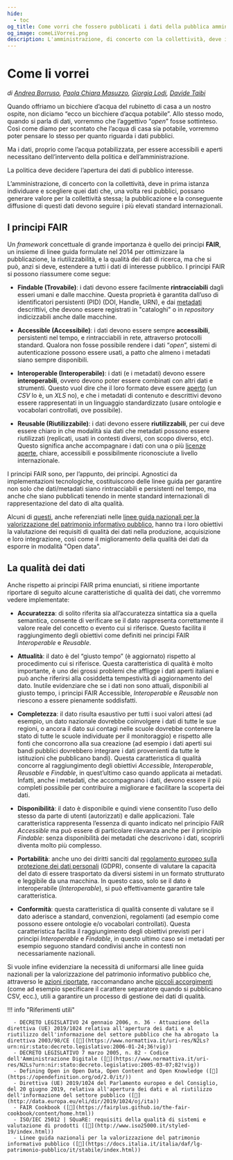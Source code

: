 ```yaml
---
hide:
  - toc
og_title: Come vorri che fossero pubblicati i dati della pubblica amministrazione
og_image: comeLiVorrei.png
description: L'amministrazione, di concerto con la collettività, deve in prima istanza individuare e scegliere quei dati che, una volta resi pubblici, possano generare valore per la collettività stessa
---
```


# Come li vorrei

*di [Andrea Borruso](https://twitter.com/aborruso), [Paola Chiara Masuzzo](https://twitter.com/pcmasuzzo), [Giorgia Lodi](https://twitter.com/GiorgiaLodi), [Davide Taibi](https://twitter.com/dataibi)*

Quando offriamo un bicchiere d’acqua del rubinetto di casa a un nostro ospite, non diciamo “ecco un bicchiere d’acqua potabile”. Allo stesso modo, quando si parla di dati, vorremmo che l’aggettivo “*open*” fosse sottinteso.
Così come diamo per scontato che l’acqua di casa sia potabile, vorremmo poter pensare lo stesso per quanto riguarda i dati pubblici.

Ma i dati, proprio come l’acqua potabilizzata, per essere accessibili e aperti necessitano dell’intervento della politica e dell’amministrazione.

La politica deve decidere l’apertura dei dati di pubblico interesse.

L’amministrazione, di concerto con la collettività, deve in prima istanza individuare e scegliere quei dati che, una volta resi pubblici, possano generare valore per la collettività stessa; la pubblicazione e la conseguente diffusione di questi dati devono seguire i più elevati standard internazionali.

## I principi FAIR

Un *framework* concettuale di grande importanza è quello dei principi **FAIR**, un insieme di linee guida formulate nel 2014 per ottimizzare la pubblicazione, la riutilizzabilità, e la qualità dei dati di ricerca, ma che si può, anzi si deve, estendere a tutti i dati di interesse pubblico. I principi FAIR si possono riassumere come segue:

  - **Findable (Trovabile)**: i dati devono essere facilmente **rintracciabili** dagli esseri umani e dalle macchine. Questa proprietà è garantita dall’uso di identificatori persistenti (PID) (DOI, Handle, URN), e dai [metadati](glossario.md#metadati) descrittivi, che devono essere registrati in "cataloghi" o in *repository* indicizzabili anche dalle macchine.

  - **Accessible (Accessibile)**: i dati devono essere sempre **accessibili**, persistenti nel tempo, e rintracciabili in rete, attraverso protocolli standard. Qualora non fosse possibile rendere i dati “*open*”, sistemi di autenticazione possono essere usati, a patto che almeno i metadati siano sempre disponibili.

  - **Interoperable (Interoperabile)**: i dati (e i metadati) devono essere **interoperabili**, ovvero devono poter essere combinati con altri dati e strumenti. Questo vuol dire che il loro formato deve essere [aperto](glossario.md#formato-aperto) (un *CSV* lo è, un *XLS* no), e che i metadati di contenuto e descrittivi devono essere rappresentati in un linguaggio standardizzato (usare ontologie e vocabolari controllati, ove possibile).

  - **Reusable (Riutilizzabile)**: i dati devono essere **riutilizzabili**, per cui deve essere chiaro in che modalità sia dati che metadati possono essere riutilizzati (replicati, usati in contesti diversi, con scopo diverso, etc). Questo significa anche accompagnare i dati con una o più [licenze aperte](glossario.md#licenza), chiare, accessibili e possibilmente riconosciute a livello internazionale.

I principi FAIR sono, per l’appunto, dei principi. Agnostici da implementazioni tecnologiche, costituiscono delle linee guida per garantire non solo che dati/metadati siano rintracciabili e persistenti nel tempo, ma anche che siano pubblicati tenendo in mente standard internazionali di rappresentazione del dato di alta qualità.

Alcuni di [questi](http://www.iso25000.it/styled-19/), anche referenziati nelle [linee guida nazionali per la valorizzazione del patrimonio informativo pubblico](https://docs.italia.it/italia/daf/lg-patrimonio-pubblico/it/stabile/aspettiorg.html#qualita-dei-dati), hanno tra i loro obiettivi la valutazione dei requisiti di qualità dei dati nella produzione, acquisizione e loro integrazione, così come il miglioramento della qualità dei dati da esporre in modalità "Open data".

## La qualità dei dati

Anche rispetto ai principi FAIR prima enunciati, si ritiene importante riportare di seguito alcune caratteristiche di qualità dei dati, che vorremmo vedere implementate:

  - **Accuratezza**: di solito riferita sia all’accuratezza sintattica sia a quella semantica, consente di verificare se il dato rappresenta correttamente il valore reale del concetto o evento cui si riferisce. Questo facilita il raggiungimento degli obiettivi come definiti nei principi FAIR *Interoperable* e *Reusable*.

  - **Attualità**: il dato è del “giusto tempo” (è aggiornato) rispetto al procedimento cui si riferisce. Questa caratteristica di qualità è molto importante, è uno dei grossi problemi che affligge i dati aperti italiani e può anche riferirsi alla cosiddetta tempestività di aggiornamento del dato. Inutile evidenziare che se i dati non sono attuali, disponibili al giusto tempo, i principi FAIR Accessible, *Interoperable* e *Reusable* non riescono a essere pienamente soddisfatti.

  - **Completezza**: il dato risulta esaustivo per tutti i suoi valori attesi (ad esempio, un dato nazionale dovrebbe coinvolgere i dati di tutte le sue regioni, o ancora il dato sui contagi nelle scuole dovrebbe contenere la stato di tutte le scuole individuate per il monitoraggio) e rispetto alle fonti che concorrono alla sua creazione (ad esempio i dati aperti sui bandi pubblici dovrebbero integrare i dati provenienti da tutte le istituzioni che pubblicano bandi). Questa caratteristica di qualità concorre al raggiungimento degli obiettivi *Accessible*, *Interoperable*, *Reusable* e *Findable*, in quest’ultimo caso quando applicata ai metadati. Infatti, anche i metadati, che accompagnano i dati, devono essere il più completi possibile per contribuire a migliorare e facilitare la scoperta dei dati.

  - **Disponibilità**: il dato è disponibile e quindi viene consentito l’uso dello stesso da parte di utenti (autorizzati) e dalle applicazioni. Tale caratteristica rappresenta l’essenza di quanto indicato nel principio FAIR *Accessible* ma può essere di particolare rilevanza anche per il principio *Findable*: senza disponibilità dei metadati che descrivono i dati, scoprirli diventa molto più complesso.

  - **Portabilità**: anche uno dei diritti sanciti dal [regolamento europeo sulla protezione dei dati personali](https://www.garanteprivacy.it/il-testo-del-regolamento) (GDPR), consente di valutare la capacità del dato di essere trasportato da diversi sistemi in un formato strutturato e leggibile da una macchina. In questo caso, solo se il dato è interoperabile (*Interoperable*), si può effettivamente garantire tale caratteristica.

  - **Conformità**: questa caratteristica di qualità consente di valutare se il dato aderisce a standard, convenzioni, regolamenti (ad esempio come possono essere ontologie e/o vocabolari controllati). Questa caratteristica facilita il raggiungimento degli obiettivi previsti per i principi *Interoperable* e *Findable*, in questo ultimo caso se i metadati per esempio seguono standard condivisi anche in contesti non necessariamente nazionali.

Si vuole infine evidenziare la necessità di uniformarsi alle linee guida nazionali per la valorizzazione del patrimonio informativo pubblico che, attraverso le [azioni riportate](https://docs.italia.it/italia/daf/lg-patrimonio-pubblico/it/stabile/riepilogoazioni.html), raccomandano anche [piccoli accorgimenti](https://docs.italia.it/italia/daf/lg-patrimonio-pubblico/it/stabile/arch.html#formati-aperti-per-i-dati-e-documenti) (come ad esempio specificare il carattere separatore quando si pubblicano CSV, ecc.), utili a garantire un processo di gestione dei dati di qualità.


!!! info "Riferimenti utili"

      - DECRETO LEGISLATIVO 24 gennaio 2006, n. 36 - Attuazione della direttiva (UE) 2019/1024 relativa all'apertura dei dati e al riutilizzo dell'informazione del settore pubblico che ha abrogato la direttiva 2003/98/CE ([🔗](https://www.normattiva.it/uri-res/N2Ls?urn:nir:stato:decreto.legislativo:2006-01-24;36!vig))
      - DECRETO LEGISLATIVO 7 marzo 2005, n. 82 - Codice dell'Amministrazione Digitale ([🔗](https://www.normattiva.it/uri-res/N2Ls?urn:nir:stato:decreto.legislativo:2005-03-07;82!vig))
      - Defining Open in Open Data, Open Content and Open Knowledge ([🔗](https://opendefinition.org/od/2.0/it/))
      - Direttiva (UE) 2019/1024 del Parlamento europeo e del Consiglio, del 20 giugno 2019, relativa all'apertura dei dati e al riutilizzo dell'informazione del settore pubblico ([🔗](http://data.europa.eu/eli/dir/2019/1024/oj/ita))
      - FAIR Cookbook ([🔗](https://fairplus.github.io/the-fair-cookbook/content/home.html))
      - ISO/IEC 25012 | SQuaRE: requisiti della qualità di sistemi e valutazione di prodotti ([🔗](http://www.iso25000.it/styled-19/index.html))
      - Linee guida nazionali per la valorizzazione del patrimonio informativo pubblico ([🔗](https://docs.italia.it/italia/daf/lg-patrimonio-pubblico/it/stabile/index.html))
